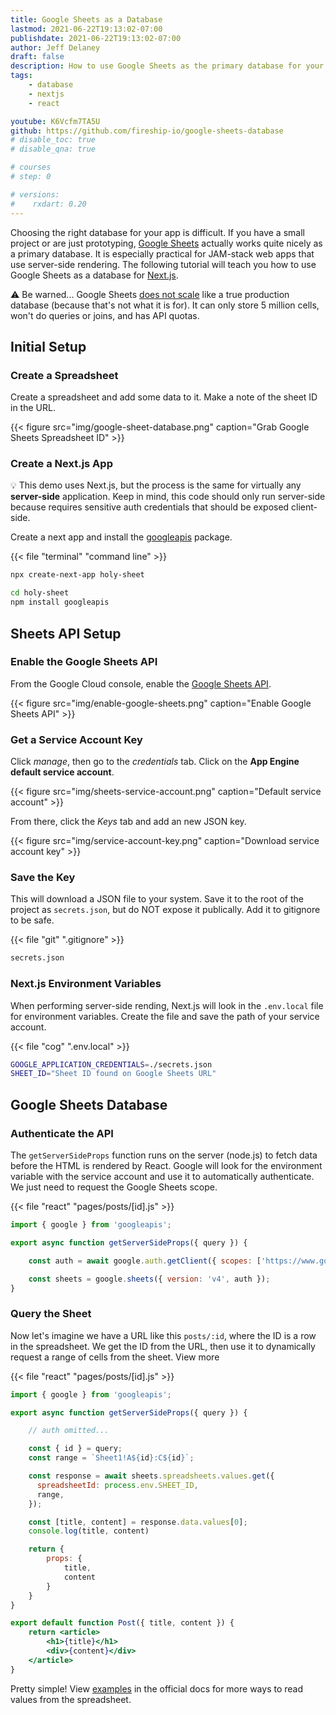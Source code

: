 ```yaml
---
title: Google Sheets as a Database
lastmod: 2021-06-22T19:13:02-07:00
publishdate: 2021-06-22T19:13:02-07:00
author: Jeff Delaney
draft: false
description: How to use Google Sheets as the primary database for your web app with Next.js
tags: 
    - database
    - nextjs
    - react

youtube: K6Vcfm7TA5U
github: https://github.com/fireship-io/google-sheets-database
# disable_toc: true
# disable_qna: true

# courses
# step: 0

# versions:
#    rxdart: 0.20
---
```


Choosing the right database for your app is difficult. If you have a small project or are just prototyping, [Google Sheets](https://docs.google.com/spreadsheets/) actually works quite nicely as a primary database. It is especially practical for JAM-stack web apps that use server-side rendering. The following tutorial will teach you how to use Google Sheets as a database for [Next.js](https://nextjs.org/). 

⚠️ Be warned... Google Sheets [does not scale](https://medium.com/@eric_koleda/why-you-shouldnt-use-google-sheets-as-a-database-55958ea85d17) like a true production database (because that's not what it is for). It can only store 5 million cells, won't do queries or joins, and has API quotas. 

## Initial Setup

### Create a Spreadsheet

Create a spreadsheet and add some data to it. Make a note of the sheet ID in the URL. 

{{< figure src="img/google-sheet-database.png" caption="Grab Google Sheets Spreadsheet ID" >}}

### Create a Next.js App

💡 This demo uses Next.js, but the process is the same for virtually any **server-side** application. Keep in mind, this code should only run server-side because requires sensitive auth credentials that should be exposed client-side. 

Create a next app and install the [googleapis](https://github.com/googleapis/google-api-nodejs-client) package. 


{{< file "terminal" "command line" >}}
```bash
npx create-next-app holy-sheet

cd holy-sheet
npm install googleapis
```

## Sheets API Setup

### Enable the Google Sheets API

From the Google Cloud console, enable the [Google Sheets API](https://developers.google.com/sheets/api).

{{< figure src="img/enable-google-sheets.png" caption="Enable Google Sheets API" >}}

### Get a Service Account Key

Click *manage*, then go to the *credentials* tab. Click on the **App Engine default service account**. 

{{< figure src="img/sheets-service-account.png" caption="Default service account" >}}

From there, click the *Keys* tab and add an new JSON key.

{{< figure src="img/service-account-key.png" caption="Download service account key" >}}

### Save the Key

This will download a JSON file to your system. Save it to the root of the project as `secrets.json`, but do NOT expose it publically. Add it to gitignore to be safe. 

{{< file "git" ".gitignore" >}}
```bash
secrets.json
```

### Next.js Environment Variables

When performing server-side rending, Next.js will look in the `.env.local` file for environment variables. Create the file and save the path of your service account. 

{{< file "cog" ".env.local" >}}
```bash
GOOGLE_APPLICATION_CREDENTIALS=./secrets.json
SHEET_ID="Sheet ID found on Google Sheets URL"
```

## Google Sheets Database

### Authenticate the API

The `getServerSideProps` function runs on the server (node.js) to fetch data before the HTML is rendered by React. Google will look for the environment variable with the service account and use it to automatically authenticate. We just need to request the Google Sheets scope. 

{{< file "react" "pages/posts/[id].js" >}}
```jsx
import { google } from 'googleapis';

export async function getServerSideProps({ query }) {

    const auth = await google.auth.getClient({ scopes: ['https://www.googleapis.com/auth/spreadsheets.readonly'] });

    const sheets = google.sheets({ version: 'v4', auth });
}

```

### Query the Sheet

Now let's imagine we have a URL like this `posts/:id`, where the ID is a row in the spreadsheet. We get the ID from the URL, then use it to dynamically request a range of cells from the sheet. View more 

{{< file "react" "pages/posts/[id].js" >}}
```jsx
import { google } from 'googleapis';

export async function getServerSideProps({ query }) {

    // auth omitted...

    const { id } = query;
    const range = `Sheet1!A${id}:C${id}`;

    const response = await sheets.spreadsheets.values.get({
      spreadsheetId: process.env.SHEET_ID,
      range,
    });

    const [title, content] = response.data.values[0];
    console.log(title, content)

    return { 
        props: {
            title,
            content
        } 
    }
}

export default function Post({ title, content }) {
    return <article>
        <h1>{title}</h1>
        <div>{content}</div>
    </article>
}
```

Pretty simple! View [examples](https://developers.google.com/sheets/api/guides/values#node.js) in the official docs for more ways to read values from the spreadsheet.